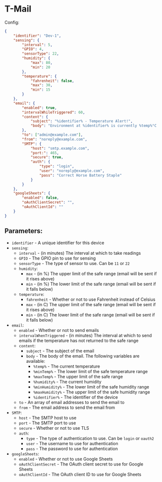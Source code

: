 # T-Mail

Config:

```json
{
    "identifier": "Dev-1",
    "sensing": {
        "interval": 5,
        "GPIO": 4,
        "sensorType": 22,
        "humidity": {
            "max": 80,
            "min": 20
        },
        "temperature": {
            "fahrenheit": false,
            "max": 30,
            "min": 15
        }
    },
    "email": {
        "enabled": true,
        "intervalWhileTriggered": 60,
        "content": {
            "subject": "%identifier% - Temperature Alert!",
            "body": "Environment at %identifier% is currently %temp%°C and %humidity%%! This is outside of your defined range of %minTemp%°C to %maxTemp%°C or %minHumidity%% to %maxHumidity%%. Please investigate."
        },
        "to": ["admin@example.com"],
        "from": "noreply@example.com",
        "SMTP": {
            "host": "smtp.example.com",
            "port:": 465,
            "secure": true,
            "auth": {
                "type": "login",
                "user": "noreply@example.com",
                "pass": "Correct Horse Battery Staple"
            }
        }
    },
    "googleSheets": {
        "enabled": false,
        "oAuthClientSecret": "",
        "oAuthClientId": ""
    }
}
```

## Parameters:

-   `identifier` - A unique identifier for this device
-   `sensing`:
    -   `interval` - (in minutes) The interval at which to take readings
    -   `GPIO` - The GPIO pin to use for sensing
    -   `sensorType` - The type of sensor to use. Can be `11` or `22`
    -   `humidity`:
        -   `max` - (in %) The upper limit of the safe range (email will be sent if it rises above)
        -   `min` - (in %) The lower limit of the safe range (email will be sent if it falls below)
    -   `temperature`:
        -   `fahrenheit` - Whether or not to use Fahrenheit instead of Celsius
        -   `max` - (in C) The upper limit of the safe range (email will be sent if it rises above)
        -   `min` - (in C) The lower limit of the safe range (email will be sent if it falls below)
-   `email`:
    -   `enabled` - Whether or not to send emails
    -   `intervalWhenTriggered` - (in minutes) The interval at which to send emails if the temperature has not returned to the safe range
    -   `content`:
        -   `subject` - The subject of the email
        -   `body` - The body of the email. The following variables are available:
            -   `%temp%` - The current temperature
            -   `%minTemp%` - The lower limit of the safe temperature range
            -   `%maxTemp%` - The upper limit of the safe range
            -   `%humidity%` - The current humidity
            -   `%minHumidity%` - The lower limit of the safe humidity range
            -   `%maxHumidity%` - The upper limit of the safe humidity range
            -   `%identifier%` - The identifier of the device
    -   `to` - An array of email addresses to send the email to
    -   `from` - The email address to send the email from
-   `SMTP`:
    -   `host` - The SMTP host to use
    -   `port` - The SMTP port to use
    -   `secure` - Whether or not to use TLS
    -   `auth`:
        -   `type` - The type of authentication to use. Can be `login` or `oauth2`
        -   `user` - The username to use for authentication
        -   `pass` - The password to use for authentication
-   `googleSheets`:
    -   `enabled` - Whether or not to use Google Sheets
    -   `oAuthClientSecret` - The OAuth client secret to use for Google Sheets
    -   `oAuthClientId` - The OAuth client ID to use for Google Sheets
